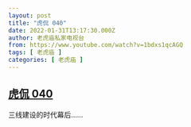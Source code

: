 ```yaml
---
layout: post
title: "虎侃 040"
date: 2022-01-31T13:17:30.000Z
author: 老虎庙私家电视台
from: https://www.youtube.com/watch?v=1bdxs1qcAGQ
tags: [ 老虎庙 ]
categories: [ 老虎庙 ]
---
```

<!--1643635050000-->
[虎侃 040](https://www.youtube.com/watch?v=1bdxs1qcAGQ)
------

<div>
三线建设的时代幕后……
</div>

